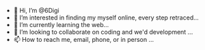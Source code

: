 - 👋 Hi, I’m @6Digi
- 👀 I’m interested in finding my myself online, every step retraced...
- 🌱 I’m currently learning the web...
- 💞️ I’m looking to collaborate on coding and we'd development ...
- 📫 How to reach me, email, phone, or in person ...

<!---
abcdefu685/abcdefu685 is a ✨ special ✨ repository because its `README.md` (this file) appears on your GitHub profile.
You can click the Preview link to take a look at your changes.
--->
